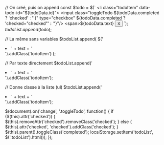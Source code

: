 // On créé, puis on append
    const $todo = $(`
    <li class="todoItem" data-todo-id="${todoData.id}"> 
        <input class="toggleTodo ${todoData.completed ? 'checked' : ''}" type="checkbox" ${todoData.completed ? 'checked="checked"' : ''}"/> 
        <span>${todoData.text}</span> 
        <button class="deleteTodo">X</button>
    </li>`);
    $todoList.append($todo);
    
// La même sans variables
    $todoList.append(
        $('<li>' + text + '</li>').addClass('todoItem')
    );

// Par texte directement
    $todoList.append('<li class="todoItem">' + text + '</li>').addClass('todoItem');

// Donne classe à la liste (ul)
    $todoList.append('<li>' + text + '</li>').addClass('todoItem');

$(document).on('change', '.toggleTodo', function() {
    if ($(this).attr('checked')) {
        $(this).removeAttr('checked').removeClass('checked');
    } else {
        $(this).attr('checked', 'checked').addClass('checked');
    }
    $(this).parent().toggleClass('completed');
    localStorage.setItem('todoList', $('.todoList').html());
    });